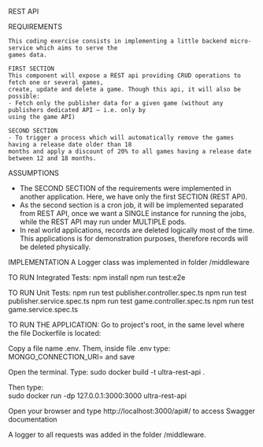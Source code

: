 REST API

REQUIREMENTS

    This coding exercise consists in implementing a little backend micro-service which aims to serve the
    games data.

    FIRST SECTION
    This component will expose a REST api providing CRUD operations to fetch one or several games,
    create, update and delete a game. Though this api, it will also be possible:
    - Fetch only the publisher data for a given game (without any publishers dedicated API – i.e. only by
    using the game API)

    SECOND SECTION
    - To trigger a process which will automatically remove the games having a release date older than 18
    months and apply a discount of 20% to all games having a release date between 12 and 18 months.


ASSUMPTIONS
- The SECOND SECTION of the requirements were implemented in another application. Here, we have only the first SECTION (REST API).
- As the second section is a cron job, it will be implemented separated from REST API, once we want a SINGLE instance for running the jobs, while the REST API may run under MULTIPLE pods.
- In real world applications, records are deleted logically most of the time. This applications is for demonstration purposes, therefore records will be deleted physically.

IMPLEMENTATION
A Logger class was implemented in folder /middleware

TO RUN Integrated Tests:
npm install
npm run test:e2e

TO RUN Unit Tests:
npm run test publisher.controller.spec.ts
npm run test publisher.service.spec.ts
npm run test game.controller.spec.ts
npm run test game.service.spec.ts


TO RUN THE APPLICATION:
Go to project's root, in the same level where the file Dockerfile is located:

Copy a file name .env. Them, inside file .env type:
MONGO_CONNECTION_URI=<mongodb connection string you have access> 
and save

Open the terminal. Type:
  sudo docker build -t ultra-rest-api .

Then type:  
  sudo docker run -dp 127.0.0.1:3000:3000 ultra-rest-api


Open your browser and type http://localhost:3000/api#/ to access Swagger documentation

A logger to all requests was added in the folder /middleware.  





